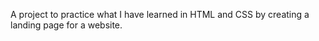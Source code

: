A project to practice what I have learned in HTML and CSS by creating a 
landing page for a website.
